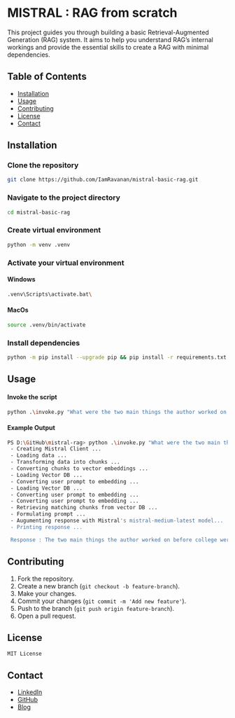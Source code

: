 # MISTRAL : RAG from scratch

This project guides you through building a basic Retrieval-Augmented Generation (RAG) system. It aims to help you understand RAG’s internal workings and provide the essential skills to create a RAG with minimal dependencies.

## Table of Contents
- [Installation](#installation)
- [Usage](#usage)
- [Contributing](#contributing)
- [License](#license)
- [Contact](#contact)

## Installation

### Clone the repository
```bash
git clone https://github.com/IamRavanan/mistral-basic-rag.git
```

### Navigate to the project directory
```bash
cd mistral-basic-rag
```
### Create virtual environment
```bash
python -m venv .venv
```

### Activate your virtual environment

#### Windows
```bash
.venv\Scripts\activate.bat\
```
#### MacOs
```bash
source .venv/bin/activate
```
### Install dependencies
```bash
python -m pip install --upgrade pip && pip install -r requirements.txt
```

## Usage

#### Invoke the script
```bash
python .\invoke.py "What were the two main things the author worked on before college?"
```

#### Example Output
```bash
PS D:\GitHub\mistral-rag> python .\invoke.py "What were the two main things the author worked on before college?"
 - Creating Mistral Client ...
 - Loading data ...
 - Transforming data into chunks ...
 - Converting chunks to vector embeddings ...
 - Loading Vector DB ...
 - Converting user prompt to embedding ...
 - Loading Vector DB ...
 - Converting user prompt to embedding ...
 - Converting user prompt to embedding ...
 - Retrieving matching chunks from vector DB ...
 - Formulating prompt ...
 - Augumenting response with Mistral's mistral-medium-latest model...
 - Printing response ...

 Response : The two main things the author worked on before college were writing and programming. They wrote short stories, which they described as having hardly any plot and mostly focusing on characters with strong feelings. In terms of programming, they tried writing programs on an IBM 1401 in 9th grade using an early version of Fortran. They typed programs on punch cards, which were then loaded into memory and run on the machine. However, they couldn't remember any specific programs they wrote as they didn't have any data stored on punched cards and didn't know enough math to do anything interesting without input. With the advent of microcomputers, they found that programming became much more accessible and interesting.
```

## Contributing
1. Fork the repository.
2. Create a new branch (`git checkout -b feature-branch`).
3. Make your changes.
4. Commit your changes (`git commit -m 'Add new feature'`).
5. Push to the branch (`git push origin feature-branch`).
6. Open a pull request.

## License
```
MIT License
```

## Contact
- [LinkedIn](https://www.linkedin.com/in/ndeenadayalan)
- [GitHub](https://github.com/IamRavanan)
- [Blog](https://configmistakes.wordpress.com/)


